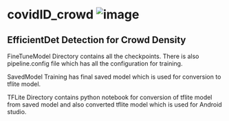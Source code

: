 # covidID_crowd  ![image](https://user-images.githubusercontent.com/11790686/84209024-e9432080-aa69-11ea-966d-fd39f88394f8.png)

## EfficientDet Detection for Crowd Density

FineTuneModel Directory contains all the checkpoints. There is also pipeline.config file which has all the configuration for training.

SavedModel Training has final saved model which is used for conversion to tflite model.

TFLite Directory contains python notebook for conversion of tflite model from saved model and also converted tflite model which is used for Android studio.

